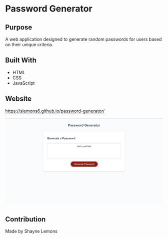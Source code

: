 # Password Generator

## Purpose
A web application designed to generate random passwords for users based on their unique criteria.

## Built With
* HTML
* CSS
* JavaScript

## Website
https://slemons6.github.io/password-generator/

<img src="./assets/images/password-generator screenshot.jpg" alt="Screenshot of Password Generator website"/>

## Contribution
Made by Shayne Lemons